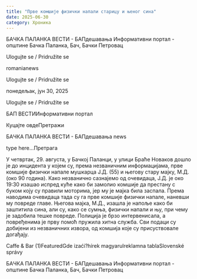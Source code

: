 ```yaml
---
title: "Прве комшије физички напали старицу и њеног сина"
date: 2025-06-30
category: Хроника
---
```


БАЧКА ПАЛАНКА ВЕСТИ - БАПдешавања Информативни портал - општине Бачка Паланка, Бач, Бачки Петровац

Ulogujte se / Pridružite se

romanianews

Ulogujte se / Pridružite se

понедељак, јун 30, 2025

Ulogujte se / Pridružite se

БАП ВЕСТИИнформативни портал

Куцајте овдеПретражи

БАЧКА ПАЛАНКА ВЕСТИ - БАПдешавања news

type here...Претрага

У четвртак, 29. августа, у Бачкој Паланци, у улици Браће Новаков дошло је до инцидента у којем су, према незваничним информацијама, прве комшије физички напале мушкарца Ј.Д. (55) и његову стару мајку, М.Д. (око 90 година).
Како незванично сазнајемо од очевидаца, Ј.Д. је око 19:30 изашао испред куће како би замолио комшије да престану с буком коју су правили моторима, јер му је мајка била заспала. Према наводима очевидаца тада су га прве комшије физички напале, наневши му повреде главе. Његова мајка, М.Д., изашла је напоље како би заштитила сина, али су, како се сумња, физички напали и њу, при чему је задобила тешке повреде.
Полиција је брзо интервенисала, а повређенима је прву помоћ пружила хитна служба. Сви подаци су добијени из незваничних извора, од комшија које су присуствовале догађају.

Caffe & Bar (1)FeaturedGde izaći?hírek magyarulreklamna tablaSlovenské správy

БАЧКА ПАЛАНКА ВЕСТИ - БАПдешавања Информативни портал - општине Бачка Паланка, Бач, Бачки Петровац
